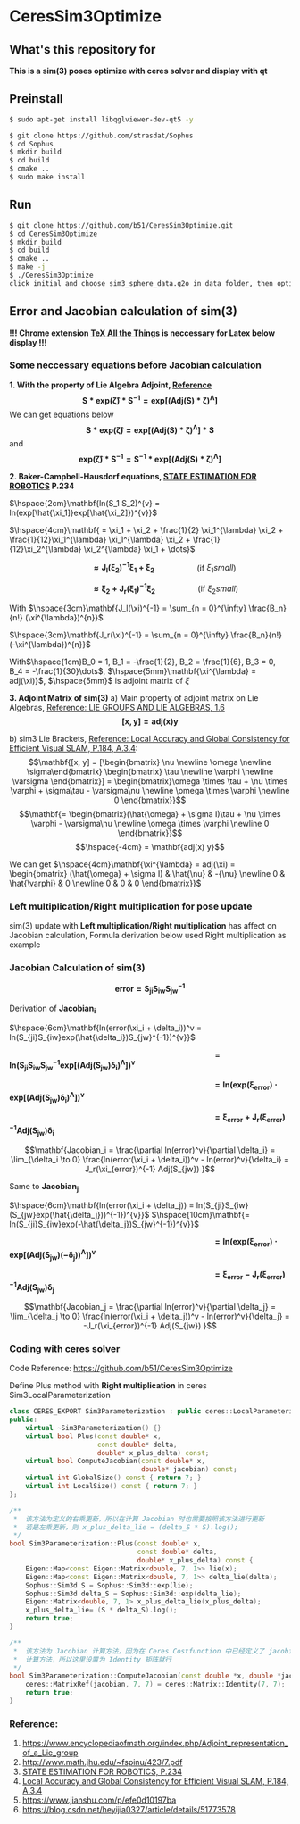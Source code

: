 # CeresSim3Optimize

## What's this repository for
**This is a sim(3) poses optimize with ceres solver and display with qt**

## Preinstall
```bash
$ sudo apt-get install libqglviewer-dev-qt5 -y

$ git clone https://github.com/strasdat/Sophus
$ cd Sophus
$ mkdir build
$ cd build
$ cmake ..
$ sudo make install
```

## Run
```bash
$ git clone https://github.com/b51/CeresSim3Optimize.git
$ cd CeresSim3Optimize
$ mkdir build
$ cd build
$ cmake ..
$ make -j
$ ./CeresSim3Optimize
click initial and choose sim3_sphere_data.g2o in data folder, then optimize
```

## Error and Jacobian calculation of sim(3)
**!!! Chrome extension [TeX All the Things](https://chrome.google.com/webstore/detail/tex-all-the-things/cbimabofgmfdkicghcadidpemeenbffn) is neccessary for Latex below display !!!**

### Some neccessary equations before Jacobian calculation
**1. With the property of Lie Algebra Adjoint, [Reference](https://blog.csdn.net/heyijia0327/article/details/51773578)**
$$\mathbf{S * exp(\hat{\zeta}) * S^{-1} = exp[(Adj(S) * \zeta)^{\Lambda}]}$$
We can get equations below
$$\mathbf{S * exp(\hat{\zeta}) = exp[(Adj(S) * \zeta)^{\Lambda}] * S}$$
and
$$\mathbf{exp(\hat{\zeta}) * S^{-1} = S^{-1} * exp[(Adj(S) * \zeta)^{\Lambda}]}$$

**2. Baker-Campbell-Hausdorf equations, [STATE ESTIMATION FOR ROBOTICS](http://asrl.utias.utoronto.ca/~tdb/bib/barfoot_ser17.pdf) P.234**

$\hspace{2cm}\mathbf{ln(S_1 S_2)^{v} = ln(exp[\hat{\xi_1]}exp[\hat{\xi_2]})^{v}}$

$\hspace{4cm}\mathbf{ = \xi_1 + \xi_2 + \frac{1}{2} \xi_1^{\lambda} \xi_2 + \frac{1}{12}\xi_1^{\lambda} \xi_1^{\lambda} \xi_2 + \frac{1}{12}\xi_2^{\lambda} \xi_2^{\lambda} \xi_1 + \dots}$

$\hspace{4cm}\mathbf{\approx J_l(\xi_2)^{-1}\xi_1 + \xi_2}\hspace{2cm}$ (if $\xi_1 small$)

$\hspace{4cm}\mathbf{\approx \xi_2 + J_r(\xi_1)^{-1}\xi_2}\hspace{2cm}$ (if $\xi_2 small$)

With
$\hspace{3cm}\mathbf{J_l(\xi)^{-1} = \sum_{n = 0}^{\infty} \frac{B_n}{n!} (\xi^{\lambda})^{n}}$

$\hspace{3cm}\mathbf{J_r(\xi)^{-1} = \sum_{n = 0}^{\infty} \frac{B_n}{n!} (-\xi^{\lambda})^{n}}$

With$\hspace{1cm}B_0 = 1, B_1 = -\frac{1}{2}, B_2 = \frac{1}{6}, B_3 = 0, B_4 = -\frac{1}{30}\dots$, $\hspace{5mm}\mathbf{\xi^{\lambda} = adj(\xi)}$, $\hspace{5mm}$ is adjoint matrix of $\xi$

**3. Adjoint Matrix of sim(3)**
a) Main property of adjoint matrix on Lie Algebras, [Reference: LIE GROUPS AND LIE ALGEBRAS, 1.6](http://www.math.jhu.edu/~fspinu/423/7.pdf)
$$\mathbf{[x, y] = adj(x)y}$$

b) sim3 Lie Brackets, [Reference: Local Accuracy and Global Consistency for Efficient Visual SLAM, P.184, A.3.4](https://www.doc.ic.ac.uk/~ajd/Publications/Strasdat-H-2012-PhD-Thesis.pdf):
$$\mathbf{[x, y] = [\begin{bmatrix} \nu \newline \omega \newline \sigma\end{bmatrix} \begin{bmatrix} \tau \newline \varphi \newline \varsigma \end{bmatrix}] = \begin{bmatrix}\omega \times \tau + \nu \times \varphi + \sigma\tau - \varsigma\nu \newline \omega \times \varphi \newline  0 \end{bmatrix}}$$
$$\mathbf{= \begin{bmatrix}(\hat{\omega} + \sigma I)\tau + \nu \times \varphi - \varsigma\nu \newline \omega \times \varphi \newline  0 \end{bmatrix}}$$
$$\hspace{-4cm} = \mathbf{adj(x) y}$$

We can get $\hspace{4cm}\mathbf{\xi^{\lambda} = adj(\xi) = \begin{bmatrix} (\hat{\omega} + \sigma I) & \hat{\nu} & -{\nu} \newline 0 & \hat{\varphi} & 0 \newline 0 & 0 & 0 \end{bmatrix}}$

### Left multiplication/Right multiplication for pose update
sim(3) update with **Left multiplication/Right multiplication** has affect on Jacobian calculation, Formula derivation below used Right multiplication as example

### Jacobian Calculation of sim(3)
$$\mathbf{error = S_{ji}  S_{iw}  S_{jw}^{-1}}$$

Derivation of $\mathbf{Jacobian_i}$

$\hspace{6cm}\mathbf{ln(error(\xi_i + \delta_i))^v = ln(S_{ji}S_{iw}exp(\hat{\delta_i})S_{jw}^{-1})^{v}}$

$\hspace{10cm}\mathbf{= ln(S_{ji}S_{iw}S_{jw}^{-1}exp[(Adj(S_{jw}){\delta_i})^{\Lambda}])^{v}}$

$\hspace{10cm}\mathbf{= ln(exp(\xi_{error}) \cdot exp[(Adj(S_{jw}){\delta_i})^{\Lambda}])^{v}}$

$\hspace{10cm}\mathbf{= \xi_{error} + J_r(\xi_{error})^{-1} Adj(S_{jw}){\delta_i}}$

$$\mathbf{Jacobian_i = \frac{\partial ln(error)^v}{\partial \delta_i} = \lim_{\delta_i \to 0} \frac{ln(error(\xi_i + \delta_i))^v - ln(error)^v}{\delta_i} = J_r(\xi_{error})^{-1} Adj(S_{jw}) }$$

Same to $\mathbf{Jacobian_j}$

$\hspace{6cm}\mathbf{ln(error(\xi_i + \delta_j)) = ln(S_{ji}S_{iw}(S_{jw}exp(\hat{\delta_j}))^{-1})^{v}}$
$\hspace{10cm}\mathbf{= ln(S_{ji}S_{iw}exp(-\hat{\delta_j})S_{jw}^{-1})^{v}}$

$\hspace{10cm}\mathbf{= ln(exp(\xi_{error}) \cdot exp[(Adj(S_{jw})(-\delta_j))^{\Lambda}])^{v}}$

$\hspace{10cm}\mathbf{= \xi_{error} - J_r(\xi_{error})^{-1} Adj(S_{jw}){\delta_j}}$

$$\mathbf{Jacobian_j = \frac{\partial ln(error)^v}{\partial \delta_j} = \lim_{\delta_j \to 0} \frac{ln(error(\xi_i + \delta_j))^v - ln(error)^v}{\delta_j} = -J_r(\xi_{error})^{-1} Adj(S_{jw}) }$$

### Coding with ceres solver
Code Reference: https://github.com/b51/CeresSim3Optimize

Define Plus method with **Right multiplication** in ceres Sim3LocalParameterization 

``` cpp
class CERES_EXPORT Sim3Parameterization : public ceres::LocalParameterization {
public:
    virtual ~Sim3Parameterization() {}
    virtual bool Plus(const double* x,
                      const double* delta,
                      double* x_plus_delta) const;
    virtual bool ComputeJacobian(const double* x,
                                 double* jacobian) const;
    virtual int GlobalSize() const { return 7; }
    virtual int LocalSize() const { return 7; }
};

/**
 *  该方法为定义的右乘更新，所以在计算 Jacobian 时也需要按照该方法进行更新
 *  若是左乘更新，则 x_plus_delta_lie = (delta_S * S).log();
 */
bool Sim3Parameterization::Plus(const double* x,
                                const double* delta,
                                double* x_plus_delta) const {
    Eigen::Map<const Eigen::Matrix<double, 7, 1>> lie(x);
    Eigen::Map<const Eigen::Matrix<double, 7, 1>> delta_lie(delta);
    Sophus::Sim3d S = Sophus::Sim3d::exp(lie);
    Sophus::Sim3d delta_S = Sophus::Sim3d::exp(delta_lie);
    Eigen::Matrix<double, 7, 1> x_plus_delta_lie(x_plus_delta);
    x_plus_delta_lie= (S * delta_S).log();
    return true;
}

/**
 *  该方法为 Jacobian 计算方法，因为在 Ceres Costfunction 中已经定义了 jacobian 的
 *  计算方法，所以这里设置为 Identity 矩阵就行
 */
bool Sim3Parameterization::ComputeJacobian(const double *x, double *jacobian) const {
    ceres::MatrixRef(jacobian, 7, 7) = ceres::Matrix::Identity(7, 7);
    return true;
}
```

### Reference:
1. https://www.encyclopediaofmath.org/index.php/Adjoint_representation_of_a_Lie_group
2. http://www.math.jhu.edu/~fspinu/423/7.pdf
3. [STATE ESTIMATION FOR ROBOTICS, P.234](http://asrl.utias.utoronto.ca/~tdb/bib/barfoot_ser17.pdf)
4. [Local Accuracy and Global Consistency for Efficient Visual SLAM, P.184, A.3.4](https://www.doc.ic.ac.uk/~ajd/Publications/Strasdat-H-2012-PhD-Thesis.pdf)
5. https://www.jianshu.com/p/efe0d10197ba
6. https://blog.csdn.net/heyijia0327/article/details/51773578
